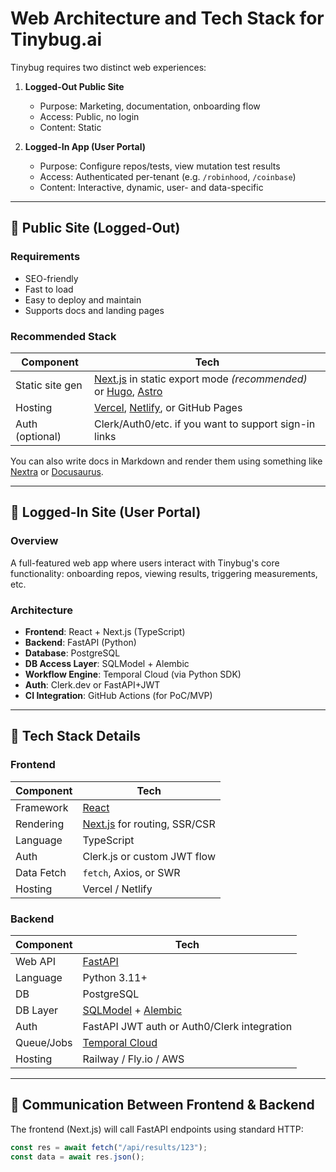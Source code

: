 # Web Architecture and Tech Stack for Tinybug.ai

Tinybug requires two distinct web experiences:

1. **Logged-Out Public Site**  
   - Purpose: Marketing, documentation, onboarding flow  
   - Access: Public, no login  
   - Content: Static

2. **Logged-In App (User Portal)**  
   - Purpose: Configure repos/tests, view mutation test results  
   - Access: Authenticated per-tenant (e.g. `/robinhood`, `/coinbase`)  
   - Content: Interactive, dynamic, user- and data-specific  

---

## 🔹 Public Site (Logged-Out)

### Requirements

- SEO-friendly
- Fast to load
- Easy to deploy and maintain
- Supports docs and landing pages

### Recommended Stack

| Component       | Tech                                      |
|-----------------|-------------------------------------------|
| Static site gen | [Next.js](https://nextjs.org/) in static export mode *(recommended)*<br>or [Hugo](https://gohugo.io/), [Astro](https://astro.build/) |
| Hosting         | [Vercel](https://vercel.com/), [Netlify](https://www.netlify.com/), or GitHub Pages |
| Auth (optional) | Clerk/Auth0/etc. if you want to support sign-in links |

You can also write docs in Markdown and render them using something like [Nextra](https://nextra.site/) or [Docusaurus](https://docusaurus.io/).

---

## 🔹 Logged-In Site (User Portal)

### Overview

A full-featured web app where users interact with Tinybug's core functionality: onboarding repos, viewing results, triggering measurements, etc.

### Architecture

- **Frontend**: React + Next.js (TypeScript)
- **Backend**: FastAPI (Python)
- **Database**: PostgreSQL
- **DB Access Layer**: SQLModel + Alembic
- **Workflow Engine**: Temporal Cloud (via Python SDK)
- **Auth**: Clerk.dev or FastAPI+JWT
- **CI Integration**: GitHub Actions (for PoC/MVP)

---

## 🧱 Tech Stack Details

### Frontend

| Component  | Tech                         |
|------------|------------------------------|
| Framework  | [React](https://reactjs.org/) |
| Rendering  | [Next.js](https://nextjs.org/) for routing, SSR/CSR |
| Language   | TypeScript                   |
| Auth       | Clerk.js or custom JWT flow  |
| Data Fetch | `fetch`, Axios, or SWR       |
| Hosting    | Vercel / Netlify             |

### Backend

| Component  | Tech                         |
|------------|------------------------------|
| Web API    | [FastAPI](https://fastapi.tiangolo.com/) |
| Language   | Python 3.11+                 |
| DB         | PostgreSQL                   |
| DB Layer   | [SQLModel](https://sqlmodel.tiangolo.com/) + [Alembic](https://alembic.sqlalchemy.org/) |
| Auth       | FastAPI JWT auth or Auth0/Clerk integration |
| Queue/Jobs | [Temporal Cloud](https://temporal.io/cloud) |
| Hosting    | Railway / Fly.io / AWS       |

---

## 🔗 Communication Between Frontend & Backend

The frontend (Next.js) will call FastAPI endpoints using standard HTTP:

```ts
const res = await fetch("/api/results/123");
const data = await res.json();
